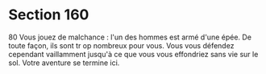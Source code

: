 # Section 160

80
Vous jouez de malchance : l'un des hommes est armé d'une épée.
De toute façon, ils sont tr op nombreux pour vous. Vous vous
défendez cependant vaillamment jusqu'à ce que vous vous
effondriez sans vie sur le sol. Votre aventure se termine ici.